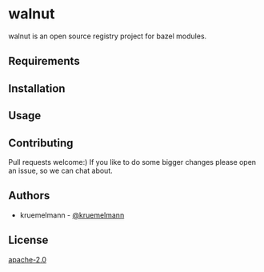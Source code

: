 # walnut

walnut is an open source registry project for bazel modules.

## Requirements

## Installation

## Usage

## Contributing

Pull requests welcome:)
If you like to do some bigger changes please open an issue, so we can chat about.

## Authors

* kruemelmann - [@kruemelmann](https://github.com/kruemelmann/)

## License
[apache-2.0](https://choosealicense.com/licenses/apache-2.0/)

